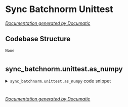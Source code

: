 # Sync Batchnorm Unittest

[_Documentation generated by Documatic_](https://www.documatic.com)

<!---Documatic-section-Codebase Structure-start--->
## Codebase Structure

<!---Documatic-block-system_architecture-start--->
```mermaid
None
```
<!---Documatic-block-system_architecture-end--->

# #
<!---Documatic-section-Codebase Structure-end--->

<!---Documatic-section-sync_batchnorm.unittest.as_numpy-start--->
## sync_batchnorm.unittest.as_numpy

<!---Documatic-section-as_numpy-start--->
<!---Documatic-block-sync_batchnorm.unittest.as_numpy-start--->
<details>
	<summary><code>sync_batchnorm.unittest.as_numpy</code> code snippet</summary>

```python
def as_numpy(v):
    if isinstance(v, Variable):
        v = v.data
    return v.cpu().numpy()
```
</details>
<!---Documatic-block-sync_batchnorm.unittest.as_numpy-end--->
<!---Documatic-section-as_numpy-end--->

# #
<!---Documatic-section-sync_batchnorm.unittest.as_numpy-end--->

[_Documentation generated by Documatic_](https://www.documatic.com)